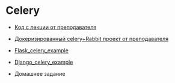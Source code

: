 # Celery

- [Код с лекции от преподавателя](celery_minimal_netology-main)

- [Докеризированный celery+Rabbit проект от преподавателя](celery_rabbit_minimal_dockerized_netology-main)

- [Flask_celery_example](flask_celery_example-master.zip)

- [Django_celery_example](django_celery_example-master)

- Домашнее задание
